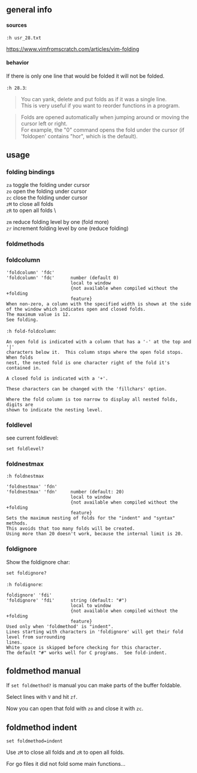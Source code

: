 ## general info

#### sources

`:h usr_28.txt`

https://www.vimfromscratch.com/articles/vim-folding

#### behavior

If there is only one line that would be folded it will not be folded.

`:h 28.3`:
> You can yank, delete and put folds as if it was a single line.\
This is very useful if you want to reorder functions in a program.

> Folds are opened automatically when jumping around or moving the cursor left
or right.\
For example, the "0" command opens the fold under the cursor
(if 'foldopen' contains "hor", which is the default).

## usage

### folding bindings

`za` toggle the folding under cursor \
`zo` open the folding under cursor \
`zc` close the folding under cursor \
`zM` to close all folds \
`zR` to open all folds \

`zm` reduce folding level by one (fold more) \
`zr` increment folding level by one (reduce folding)

### foldmethods

### foldcolumn

```
'foldcolumn' 'fdc'
'foldcolumn' 'fdc'      number (default 0)
                        local to window
                        {not available when compiled without the +folding
                        feature}
When non-zero, a column with the specified width is shown at the side
of the window which indicates open and closed folds.
The maximum value is 12.
See folding.
```

`:h fold-foldcolumn`:
```
An open fold is indicated with a column that has a '-' at the top and '|'
characters below it.  This column stops where the open fold stops.  When folds
nest, the nested fold is one character right of the fold it's contained in.

A closed fold is indicated with a '+'.

These characters can be changed with the 'fillchars' option.

Where the fold column is too narrow to display all nested folds, digits are
shown to indicate the nesting level.
```

### foldlevel

see current foldlevel:
```
set foldlevel?
```

### foldnestmax

`:h foldnestmax`

```
'foldnestmax' 'fdn'
'foldnestmax' 'fdn'     number (default: 20)
                        local to window
                        {not available when compiled without the +folding
                        feature}
Sets the maximum nesting of folds for the "indent" and "syntax" methods.
This avoids that too many folds will be created.
Using more than 20 doesn't work, because the internal limit is 20.
```

### foldignore

Show the foldignore char:
```
set foldignore?
```

`:h foldignore`:
```
foldignore' 'fdi'
'foldignore' 'fdi'      string (default: "#")
                        local to window
                        {not available when compiled without the +folding
                        feature}
Used only when 'foldmethod' is "indent".
Lines starting with characters in 'foldignore' will get their fold level from surrounding
lines.
White space is skipped before checking for this character.
The default "#" works well for C programs.  See fold-indent.
```

## foldmethod manual

If `set foldmethod?` is manual you can make parts of the buffer foldable.

Select lines with `V` and hit `zf`.

Now you can open that fold with `zo` and close it with `zc`.

## foldmethod indent

```
set foldmethod=indent
```

Use `zM` to close all folds and `zR` to open all folds.

For go files it did not fold some main functions...
